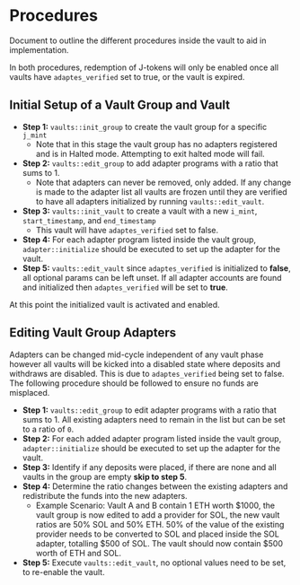 # Procedures
Document to outline the different procedures inside the vault to aid in implementation.

In both procedures, redemption of J-tokens will only be enabled once all vaults have `adaptes_verified` set to true, or the vault is expired.

## Initial Setup of a Vault Group and Vault
- **Step 1:** `vaults::init_group` to create the vault group for a specific `j_mint`
  - Note that in this stage the vault group has no adapters registered and is in Halted mode. Attempting to exit halted mode will fail.
- **Step 2:** `vaults::edit_group` to add adapter programs with a ratio that sums to 1.
  - Note that adapters can never be removed, only added. If any change is made to the adapter list all vaults are frozen until they are verified to have all adapters initialized by running `vaults::edit_vault`.
- **Step 3:** `vaults::init_vault` to create a vault with a new `i_mint`, `start_timestamp`, and `end_timestamp`
  - This vault will have `adaptes_verified` set to false.
- **Step 4:** For each adapter program listed inside the vault group, `adapter::initialize` should be executed to set up the adapter for the vault.
- **Step 5:** `vaults::edit_vault` since `adaptes_verified` is initialized to **false**, all optional params can be left unset. If all adapter accounts are found and initialized then `adaptes_verified` will be set to **true**.

At this point the initialized vault is activated and enabled.

## Editing Vault Group Adapters
Adapters can be changed mid-cycle independent of any vault phase however all vaults will be kicked into a disabled state where 
deposits and withdraws are disabled. This is due to `adaptes_verified` being set to false. The following procedure should be 
followed to ensure no funds are misplaced.

- **Step 1:** `vaults::edit_group` to edit adapter programs with a ratio that sums to 1. All existing adapters need to remain in the list but can be set to a ratio of `0`.
- **Step 2:** For each added adapter program listed inside the vault group, `adapter::initialize` should be executed to set up the adapter for the vault.
- **Step 3:** Identify if any deposits were placed, if there are none and all vaults in the group are empty **skip to step 5**.
- **Step 4:** Determine the ratio changes between the existing adapters and redistribute the funds into the new adapters.
  - Example Scenario: Vault A and B contain 1 ETH worth $1000, the vault group is now edited to add a provider for SOL, the new vault ratios are 50% SOL and 50% ETH. 50% of the value of the existing provider needs to be converted to SOL and placed inside the SOL adapter, totalling $500 of SOL. The vault should now contain $500 worth of ETH and SOL.
- **Step 5:** Execute `vaults::edit_vault`, no optional values need to be set, to re-enable the vault.